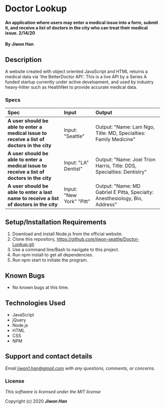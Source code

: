 # Doctor Lookup

#### An application where users may enter a medical issue into a form, submit it, and receive a list of doctors in the city who can treat their medical issue. 2/14/20

#### By **Jiwon Han**

## Description

A website created with object oriented JavaScript and HTML returns a medical data via 'the BetterDoctor API'. This is a live API by a Series A funded startup currently under active development, and used by industry heavy-hitter such as HealthNet to provide accurate medical data.

### Specs
| Spec | Input | Output |
| :-------------     | :------------- | :------------- |
| **A user should be able to enter a medical issue to receive a list of doctors in the city** | Input: "Seattle" | Output: "Name: Lam Ngo, Title: MD, Specialties: Family Medicine" |
| **A user should be able to enter a medical issue to receive a list of doctors in the city** | Input: "LA" Dentist"  | Output: "Name: Joel Trion Harris, Title: DDS, Specialties: Dentistry" |
| **A user should be able to enter a last name to receive a list of doctors in the city** | Input: "New York" "Pitt"  | Output: "Name: MD Gabriel E Pitta, Specialty: Anesthesiology, Bio, Address" |


## Setup/Installation Requirements

1. Download and install Node.js from the official website.
2. Clone this repository, https://github.com/jiwon-seattle/Doctor-Lookup.git.
3. Use a command line/Bash to navigate to this project.
4. Run npm install to get all dependencies.
5. Run npm start to initiate the program.

## Known Bugs
* No known bugs at this time.

## Technologies Used
* JavaScript
* jQuery
* Node.js
* HTML
* CSS
* NPM

## Support and contact details

_Email jiwon1.han@gmail.com with any questions, comments, or concerns._

### License

*This software is licensed under the MIT license*

Copyright (c) 2020 **_Jiwon Han_**
